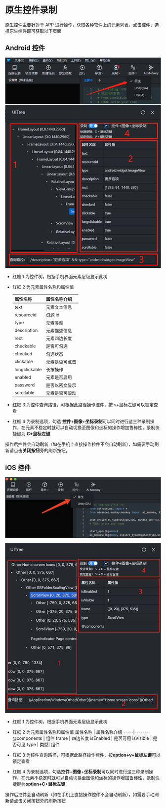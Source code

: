 # 原生控件录制

原生控件主要针对于 APP 进行操作，获取各种软件上的元素列表，点击控件，选择原生控件即可获取以下页面

## Android 控件

![](./image/20220522235656.png)  
![](./image/20220522235715.png)

- 红框 1 为控件树，根据手机界面元素层级显示此树
- 红框 2 为元素属性名称和属性值

  | 属性名称      | 属性名称介绍   |
  | ------------- | -------------- |
  | text          | 元素文本信息   |
  | resourceid    | 资源 id        |
  | type          | 元素类型       |
  | description   | 元素描述信息   |
  | rect          | 元素四边长度   |
  | checkable     | 是否可勾选     |
  | checked       | 勾选状态       |
  | clickable     | 元素是否可点击 |
  | longclickable | 长按操作       |
  | enabled       | 元素是否启用   |
  | password      | 是否以密文显示 |
  | scrollable    | 元素是否可滚动 |

- 红框 3 为控件查询路径，可根据此路径操作控件，按 v+鼠标左键可以锁定查看
- 红框 4 为录制选项，勾选 **控件**+**图像**+**坐标录制**可以同时进行这三种录制操作，在元素不稳定时就可以自动切换至图像和坐标的操作增加鲁棒性，录制快捷键为 **C+鼠标左键**

操作后控件会自动刷新（如在手机上直接操作控件不会自动刷新），如需要手动刷新请点击**关闭按钮**旁的刷新按钮。

## iOS 控件

![](./image/20220523000158.png)

![](./image/20220523000244.png)

- 红框 1 为控件树，根据手机界面元素层级显示此树
- 红框 2 为元素属性名称和属性值
  属性名称 | 属性名称介绍
  -----|-------
  @components | 组件
  frame | 四边长度
  isEnabled | 是否可用
  isVisible | 是否可见
  type | 类型| 组件

- 红框 3 为控件查询路径，可根据此路径操作控件，按**option+v+鼠标左键**可以锁定查看
- 红框 4 为录制选项，勾选**控件**+**图像**+**坐标录制**可以同时进行这三种录制操作，在元素不稳定时就可以自动切换至图像和坐标的操作增加鲁棒性，录制快捷键为**option+C+鼠标左键**

操作后控件会自动刷新（如在手机上直接操作控件不会自动刷新），如需要手动刷新请点击关闭按钮旁的刷新按钮
